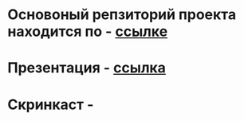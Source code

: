 # Основоный репзиторий проекта находится по - [ссылке](https://github.com/riki163/contact_manager)
  
# Презентация - [ссылка](https://docs.google.com/presentation/d/1WYpdCkdKpbBNc_MKa54ugdS8GqyGPkEF/edit?usp=sharing&ouid=114411370220668812587&rtpof=true&sd=true)

# Скринкаст - 
